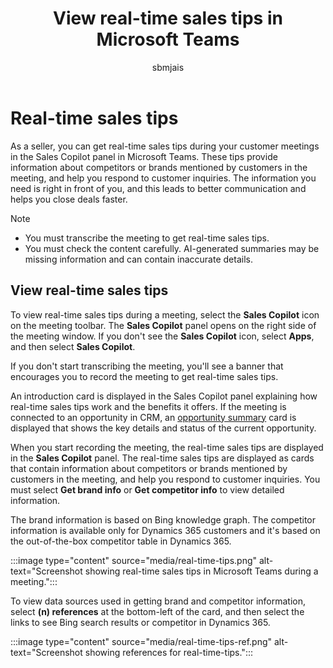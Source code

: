 ﻿---
title: View real-time sales tips in Microsoft Teams
description: Get real-time sales tips during customer meetings with Sales Copilot in Microsoft Teams to respond to customer inquiries and close deals faster.
ms.date: 11/17/2023
ms.topic: article
ms.service: microsoft-sales-copilot
author: sbmjais
ms.author: shjais
manager: shujoshi
ms.custom:
  - ai-gen-docs-bap
  - ai-gen-title
  - ai-seo-date:11/17/2023
  - ai-gen-desc
---

# Real-time sales tips

As a seller, you can get real-time sales tips during your customer meetings in the Sales Copilot panel in Microsoft Teams. These tips provide information about competitors or brands mentioned by customers in the meeting, and help you respond to customer inquiries. The information you need is right in front of you, and this leads to better communication and helps you close deals faster.

> [!NOTE]
> - You must transcribe the meeting to get real-time sales tips.
> - You must check the content carefully. AI-generated summaries may be missing information and can contain inaccurate details.

## View real-time sales tips

To view real-time sales tips during a meeting, select the **Sales Copilot** icon on the meeting toolbar. The **Sales Copilot** panel opens on the right side of the meeting window. If you don't see the **Sales Copilot** icon, select **Apps**, and then select **Sales Copilot**.

If you don't start transcribing the meeting, you'll see a banner that encourages you to record the meeting to get real-time sales tips.

An introduction card is displayed in the Sales Copilot panel explaining how real-time sales tips work and the benefits it offers. If the meeting is connected to an opportunity in CRM, an [opportunity summary](view-opportunity-summary.md) card is displayed that shows the key details and status of the current opportunity.

When you start recording the meeting, the real-time sales tips are displayed in the **Sales Copilot** panel. The real-time sales tips are displayed as cards that contain information about competitors or brands mentioned by customers in the meeting, and help you respond to customer inquiries. You must select **Get brand info** or **Get competitor info** to view detailed information.

The brand information is based on Bing knowledge graph. The competitor information is available only for Dynamics 365 customers and it's based on the out-of-the-box competitor table in Dynamics 365.

:::image type="content" source="media/real-time-tips.png" alt-text="Screenshot showing real-time sales tips in Microsoft Teams during a meeting.":::

To view data sources used in getting brand and competitor information, select **(n) references** at the bottom-left of the card, and then select the links to see Bing search results or competitor in Dynamics 365.

:::image type="content" source="media/real-time-tips-ref.png" alt-text="Screenshot showing references for real-time-tips.":::
